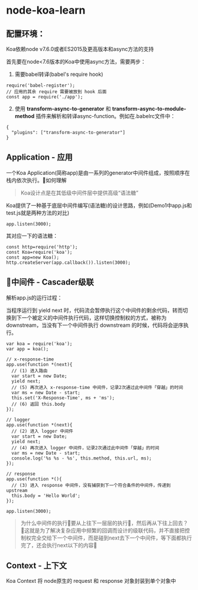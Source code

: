 # node-koa-learn
## 配置环境：
Koa依赖node v7.6.0或者ES2015及更高版本和async方法的支持

首先要在node<7.6版本的Koa中使用async方法，需要两步：
 
1. 需要babel转译(babel's require hook)
```
require('babel-register');
// 应用的其余 require 需要被放到 hook 后面
const app = require('./app');
```
2. 使用 **transform-async-to-generator** 和 **transform-async-to-module-method** 插件来解析和转译async-function。例如在.babelrc文件中：
```
{
  "plugins": ["transform-async-to-generator"]
}
```
## Application - 应用
一个Koa Application(简称app)是由一系列的generator中间件组成，按照顺序在栈内依次执行。如何理解
>Koa设计点是在其低级中间件层中提供高级“语法糖”

Koa提供了一种基于底层中间件编写(语法糖)的设计思路，例如(Demo1中app.js和test.js就是两种方法的对比)
```
app.listen(3000);
```
其对应一下的语法糖：
```
const http=require('http');
const Koa=require('koa');
const app=new Koa();
http.createServer(app.callback()).listen(3000);
```
## 中间件 - Cascader级联
解析app.js的运行过程：

当程序运行到 yield next 时，代码流会暂停执行这个中间件的剩余代码，转而切换到下一个被定义的中间件执行代码，这样切换控制权的方式，被称为 downstream，当没有下一个中间件执行 downstream 的时候，代码将会逆序执行。

```
var koa = require('koa');
var app = koa();

// x-response-time
app.use(function *(next){
  // (1) 进入路由
  var start = new Date;
  yield next;
  // (5) 再次进入 x-response-time 中间件，记录2次通过此中间件「穿越」的时间
  var ms = new Date - start;
  this.set('X-Response-Time', ms + 'ms');
  // (6) 返回 this.body
});

// logger
app.use(function *(next){
  // (2) 进入 logger 中间件
  var start = new Date;
  yield next;
  // (4) 再次进入 logger 中间件，记录2次通过此中间件「穿越」的时间
  var ms = new Date - start;
  console.log('%s %s - %s', this.method, this.url, ms);
});

// response
app.use(function *(){
  // (3) 进入 response 中间件，没有捕获到下一个符合条件的中间件，传递到 upstream
  this.body = 'Hello World';
});

app.listen(3000);
```

>为什么中间件的执行要从上往下一层层的执行，然后再从下往上回去？
这就是为了解决复杂应用中频繁的回调而设计的级联代码，并不直接把控制权完全交给下一个中间件，而是碰到next去下一个中间件，等下面都执行完了，还会执行next以下的内容

## Context - 上下文
Koa Context 将 node原生的 request 和 response 对象封装到单个对象中